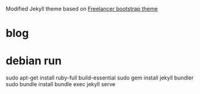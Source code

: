 

Modified Jekyll theme based on [Freelancer bootstrap theme ](http://startbootstrap.com/template-overviews/freelancer/)

# blog

# debian run 
sudo apt-get install ruby-full build-essential
sudo gem install jekyll bundler
sudo bundle install
bundle exec jekyll serve